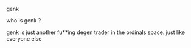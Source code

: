 genk

who is genk ?

genk is just another fu**ing degen trader in the ordinals space. just like everyone else

